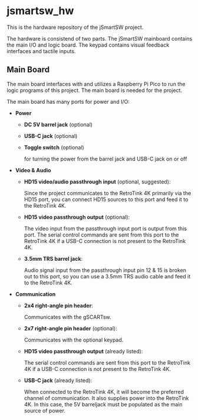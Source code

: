 # jsmartsw_hw

This is the hardware repository of the jSmartSW project.

The hardware is consistend of two parts. The jSmartSW mainboard contains the main I/O and logic board. The keypad contains visual feedback interfaces and tactile inputs.

## Main Board

The main board interfaces with and utilizes a Raspberry Pi Pico to run the logic programs of this project. The main board is needed for the project.

The main board has many ports for power and I/O:
- **Power**
  - **DC 5V barrel jack** (optional)
  - **USB-C jack** (optional)
  - **Toggle switch** (optional)
    
    for turning the power from the barrel jack and USB-C jack on or off 
 
- **Video & Audio**
  - **HD15 video/audio passthrough input** (optional, suggested):
    
    Since the project communicates to the RetroTink 4K primarily via the HD15 port, you can connect HD15 sources to this port and feed it to the RetroTink 4K.
    
  - **HD15 video passthrough output** (optional):
    
    The video input from the passthrough input port is output from this port. The serial control commands are sent from this port to the RetroTink 4K if a USB-C connection is not present to the RetroTink 4K.
    
  - **3.5mm TRS barrel jack**:
    
    Audio signal input from the passthrough input pin 12 & 15 is broken out to this port, so you can use a 3.5mm TRS audio cable and feed it to the RetroTink 4K.

- **Communication**
  - **2x4 right-angle pin header**:
  
    Communicates with the gSCARTsw.
    
  - **2x7 right-angle pin header** (optional):

    Communicates with the optional keypad.
    
  - **HD15 video passthrough output** (already listed):

    The serial control commands are sent from this port to the RetroTink 4K if a USB-C connection is not present to the RetroTink 4K.
    
  - **USB-C jack** (already listed):

    When connected to the RetroTink 4K, it will become the preferred channel of communication. It also supplies power into the RetroTink 4K. In this case, the 5V barreljack must be populated as the main source of power.
  
